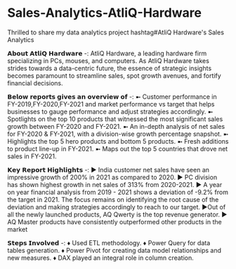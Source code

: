 # Sales-Analytics-AtliQ-Hardware
Thrilled to share my data analytics project hashtag#AtliQ Hardware's Sales Analytics

𝗔𝗯𝗼𝘂𝘁 𝗔𝘁𝗹𝗶𝗤 𝗛𝗮𝗿𝗱𝘄𝗮𝗿𝗲 -:
AtliQ Hardware, a leading hardware firm specializing in PCs, mouses, and computers. As AtliQ Hardware takes strides towards a data-centric future, the essence of strategic insights becomes paramount to streamline sales, spot growth avenues, and fortify financial decisions.

𝗕𝗲𝗹𝗼𝘄 𝗿𝗲𝗽𝗼𝗿𝘁𝘀 𝗴𝗶𝘃𝗲𝘀 𝗮𝗻 𝗼𝘃𝗲𝗿𝘃𝗶𝗲𝘄 𝗼𝗳 -:
➼ Customer performance in FY-2019,FY-2020,FY-2021 and market performance vs target that helps businesses to gauge performance and adjust strategies accordingly.
➼ Spotlights on the top 10 products that witnessed the most significant sales growth between FY-2020 and FY-2021.
➼ An in-depth analysis of net sales for FY-2020 & FY-2021, with a division-wise growth percentage snapshot.
➼ Highlights the top 5 hero products and bottom 5 products.
➼ Fresh additions to product line-up in FY-2021.
➼ Maps out the top 5 countries that drove net sales in FY-2021.

𝗞𝗲𝘆 𝗥𝗲𝗽𝗼𝗿𝘁 𝗛𝗶𝗴𝗵𝗹𝗶𝗴𝗵𝘁𝘀 -:
► India customer net sales have seen an impressive growth of 200% in 2021 as compared to 2020.
► PC division has shown highest growth in net sales of 313% from 2020-2021.
► A year on year financial analysis from 2019 - 2021 shows a deviation of -9.2% from the target in 2021. The focus remains on identifying the root cause of the deviation and making strategies accordingly to reach to our target.
►Out of all the newly launched products, AQ Qwerty is the top revenue generator.
► AQ Master products have consistently outperformed other products in the market

𝗦𝘁𝗲𝗽𝘀 𝗜𝗻𝘃𝗼𝗹𝘃𝗲𝗱 -:
♦ Used ETL methodology.
♦ Power Query for data tables generation.
♦ Power Pivot for creating data model relationships and new measures. 
♦ DAX played an integral role in column creation.
